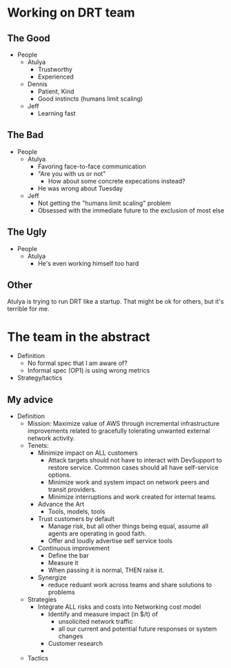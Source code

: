 # Working on DRT team

## The Good

* People
  * Atulya
    * Trustworthy
    * Experienced
  * Dennis
    * Patient, Kind
    * Good instincts (humans limit scaling)
  * Jeff
    * Learning fast

## The Bad

* People
  * Atulya
    * Favoring face-to-face communication
    * "Are you with us or not"
      * How about some concrete expecations instead?
    * He was wrong about Tuesday
  * Jeff
    * Not getting the "humans limit scaling" problem
    * Obsessed with the immediate future to the exclusion of most else

## The Ugly

* People
  * Atulya
    * He's even working himself too hard


## Other

Atulya is trying to run DRT like a startup. That might be ok for others, but
it's terrible for me.


# The team in the abstract

- Definition
  - No formal spec that I am aware of?
  - Informal spec (OP1) is using wrong metrics
- Strategy/tactics

## My advice

- Definition
  - Mission: Maximize value of AWS through incremental infrastructure
    improvements related to gracefully tolerating unwanted external network
    activity.
  - Tenets:
    - Minimize impact on ALL customers
      - Attack targets should not have to interact with DevSupport to restore
        service. Common cases should all have self-service options.
      - Minimize work and system impact on network peers and transit
        providers. 
      - Minimize interruptions and work created for internal teams.
    - Advance the Art
      - Tools, models, tools
    - Trust customers by default
      - Manage risk, but all other things being equal, assume all agents are
        operating in good faith.
      - Offer and loudly advertise self service tools
    - Continuous improvement
      - Define the bar
      - Measure it
      - When passing it is normal, THEN raise it.
    - Synergize
      - reduce reduant work across teams and share solutions to problems
  - Strategies
    - Integrate ALL risks and costs into Networking cost model
      - Identify and measure impact (in $/t) of
        - unsolicited network traffic
        - all our current and potential future responses or system changes
      - Customer research
      - 
  - Tactics

